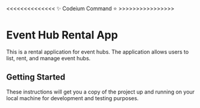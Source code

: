 <<<<<<<<<<<<<<  ✨ Codeium Command ⭐ >>>>>>>>>>>>>>>>
# Event Hub Rental App

This is a rental application for event hubs. The application allows users to list, rent, and manage event hubs.

## Getting Started

These instructions will get you a copy of the project up and running on your local machine for development and testing purposes.
